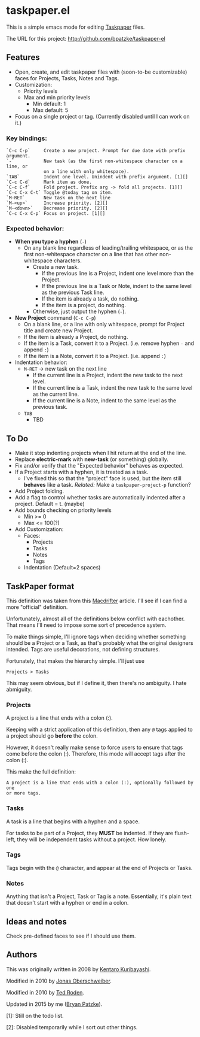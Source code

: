 # taskpaper.el

This is a simple emacs mode for editing [Taskpaper] files.

The URL for this project: http://github.com/bpatzke/taskpaper-el

## Features

- Open, create, and edit taskpaper files with (soon-to-be customizable) faces for
  Projects, Tasks, Notes and Tags.
- Customization:
  - Priority levels
  - Max and min priority levels
	- Min default: 1
	- Max default: 5
- Focus on a single project or tag. (Currently disabled until I can work on it.)

### Key bindings:

	`C-c C-p`     Create a new project. Prompt for due date with prefix argument.
	`-`           New task (as the first non-whitespace character on a line, or
		          on a line with only whitespace).
	`TAB`         Indent one level. Unindent with prefix argument. [1][]
	`C-c C-d`     Mark item as done.
	`C-c C-f`     Fold project. Prefix arg -> fold all projects. [1][]
	`C-c C-x C-t` Toggle @today tag on item.
	`M-RET`       New task on the next line
	`M-<up>`      Increase priority. [2][]
	`M-<down>`    Decrease priority. [2][]
	`C-c C-x C-p` Focus on project. [1][]

### Expected behavior:
- **When you type a hyphen** (`-`)
  - On any blank line regardless of leading/trailing whitespace, or as the
	first non-whitespace character on a line that has other non-whitespace
	characters.
	- Create a new task.
	  - If the previous line is a Project, indent one level more than the
		Project.
	  - If the previous line is a Task or Note, indent to the same level as
		the previous Task line.
	  - If the item is already a task, do nothing.
	  - If the item is a project, do nothing.
	- Otherwise, just output the hyphen (`-`).
- **New Project** command (`C-c C-p`)
  - On a blank line, or a line with only whitespace, prompt for Project title
	and create new Project.
  - If the item is already a Project, do nothing.
  - If the item is a Task, convert it to a Project. (i.e. remove hyphen `-`
	and append `:`)
  - If the item is a Note, convert it to a Project. (i.e. append `:`)
- Indentation behavior:
  - `M-RET` -> new task on the next line
	- If the current line is a Project, indent the new task to the next level.
	- If the current line is a Task, indent the new task to the same level as
	  the current line.
	- If the current line is a Note, indent to the same level as the previous
	  task.
  - `TAB`
	- TBD

## To Do

- Make it stop indenting projects when I hit return at the end of the line.
- Replace **electric-mark** with **new-task** (or something) globally.
- Fix and/or verify that the "Expected behavior" behaves as expected.
- If a Project starts with a hyphen, it is treated as a task.
  - I've fixed this so that the "project" face is used, but the item still
	**behaves** like a task.
	*Related:* Make a `taskpaper-project-p` function?
- Add Project folding.
- Add a flag to control whether tasks are automatically indented after a project.
  Default = t. (maybe)
- Add bounds checking on priority levels
	- Min >= 0
	- Max <= 100(?)
- Add Customization:
  - Faces:
    - Projects
    - Tasks
    - Notes
    - Tags
  - Indentation (Default=2 spaces)

## TaskPaper format

This definition was taken from this [Macdrifter] article. I'll see if I can find
a more "official" definition.

Unfortunately, almost all of the definitions below confilct with eachother.
That means I'll need to impose some sort of precedence system.

To make things simple, I'll ignore tags when deciding whether something should
be a Project or a Task, as that's probably what the original designers intended.
Tags are useful decorations, not defining structures.

Fortunately, that makes the hierarchy simple. I'll just use

	Projects > Tasks

This may seem obvious, but if I define it, then there's no ambiguity. I hate
abmiguity.

### Projects

A project is a line that ends with a colon (:).

Keeping with a strict application of this definition, then any `@` tags applied
to a project should go **before** the colon.

However, it doesn't really make sense to force users to ensure that tags come
before the colon (:). Therefore, this mode will accept tags after the colon (:).

This make the full definition:

	A project is a line that ends with a colon (:), optionally followed by one
	or more tags.

### Tasks

A task is a line that begins with a hyphen and a space.

For tasks to be part of a Project, they **MUST** be indented. If they are flush-left,
they will be independent tasks without a project. How lonely.

### Tags

Tags begin with the `@` character, and appear at the end of Projects or Tasks.

### Notes

Anything that isn't a Project, Task or Tag is a note. Essentially, it's plain
text that doesn't start with a hyphen or end in a colon.

## Ideas and notes

Check pre-defined faces to see if I should use them.

## Authors

This was originally written in 2008 by [Kentaro Kuribayashi].

Modified in 2010 by [Jonas Oberschweiber].

Modified in 2010 by [Ted Roden].

Updated in 2015 by me ([Bryan Patzke]).

[Taskpaper]: http://www.hogbaysoftware.com/products/taskpaper/
[Macdrifter]: http://www.macdrifter.com/2014/01/deconstructing-my-omnifocus-dependency.html
[Kentaro Kuribayashi]: http://coderepos.org/share/browser/lang/elisp/taskpaper/trunk/taskpaper.el
[Jonas Oberschweiber]: http://github.com/jonasoberschweiber/taskpaper-el
[Ted Roden]: https://github.com/tedroden/taskpaper-el
[Bryan Patzke]: https://github.com/bpatzke/taskpaper-el

[1]: Still on the todo list.

[2]: Disabled temporarily while I sort out other things.
